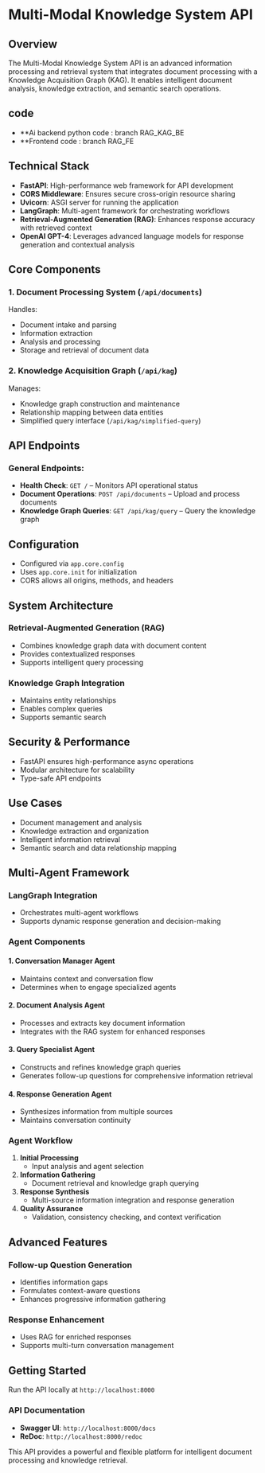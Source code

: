 # Multi-Modal Knowledge System API

## Overview
The Multi-Modal Knowledge System API is an advanced information processing and retrieval system that integrates document processing with a Knowledge Acquisition Graph (KAG). It enables intelligent document analysis, knowledge extraction, and semantic search operations.

## code 
- **Ai backend python code : branch RAG_KAG_BE
- **Frontend code : branch RAG_FE

## Technical Stack
- **FastAPI**: High-performance web framework for API development
- **CORS Middleware**: Ensures secure cross-origin resource sharing
- **Uvicorn**: ASGI server for running the application
- **LangGraph**: Multi-agent framework for orchestrating workflows
- **Retrieval-Augmented Generation (RAG)**: Enhances response accuracy with retrieved context
- **OpenAI GPT-4**: Leverages advanced language models for response generation and contextual analysis

## Core Components

### 1. Document Processing System (`/api/documents`)
Handles:
- Document intake and parsing
- Information extraction
- Analysis and processing
- Storage and retrieval of document data

### 2. Knowledge Acquisition Graph (`/api/kag`)
Manages:
- Knowledge graph construction and maintenance
- Relationship mapping between data entities
- Simplified query interface (`/api/kag/simplified-query`)

## API Endpoints

### General Endpoints:
- **Health Check**: `GET /` – Monitors API operational status
- **Document Operations**: `POST /api/documents` – Upload and process documents
- **Knowledge Graph Queries**: `GET /api/kag/query` – Query the knowledge graph

## Configuration
- Configured via `app.core.config`
- Uses `app.core.init` for initialization
- CORS allows all origins, methods, and headers

## System Architecture

### Retrieval-Augmented Generation (RAG)
- Combines knowledge graph data with document content
- Provides contextualized responses
- Supports intelligent query processing

### Knowledge Graph Integration
- Maintains entity relationships
- Enables complex queries
- Supports semantic search

## Security & Performance
- FastAPI ensures high-performance async operations
- Modular architecture for scalability
- Type-safe API endpoints

## Use Cases
- Document management and analysis
- Knowledge extraction and organization
- Intelligent information retrieval
- Semantic search and data relationship mapping

## Multi-Agent Framework

### LangGraph Integration
- Orchestrates multi-agent workflows
- Supports dynamic response generation and decision-making

### Agent Components
#### 1. **Conversation Manager Agent**
- Maintains context and conversation flow
- Determines when to engage specialized agents

#### 2. **Document Analysis Agent**
- Processes and extracts key document information
- Integrates with the RAG system for enhanced responses

#### 3. **Query Specialist Agent**
- Constructs and refines knowledge graph queries
- Generates follow-up questions for comprehensive information retrieval

#### 4. **Response Generation Agent**
- Synthesizes information from multiple sources
- Maintains conversation continuity

### Agent Workflow
1. **Initial Processing**
   - Input analysis and agent selection
2. **Information Gathering**
   - Document retrieval and knowledge graph querying
3. **Response Synthesis**
   - Multi-source information integration and response generation
4. **Quality Assurance**
   - Validation, consistency checking, and context verification

## Advanced Features
### Follow-up Question Generation
- Identifies information gaps
- Formulates context-aware questions
- Enhances progressive information gathering

### Response Enhancement
- Uses RAG for enriched responses
- Supports multi-turn conversation management

## Getting Started
Run the API locally at `http://localhost:8000`

### API Documentation
- **Swagger UI**: `http://localhost:8000/docs`
- **ReDoc**: `http://localhost:8000/redoc`

This API provides a powerful and flexible platform for intelligent document processing and knowledge retrieval.

